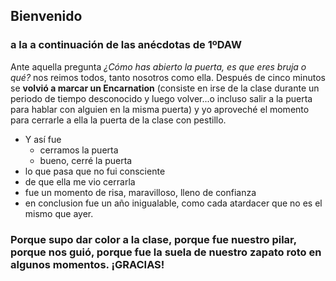 ## Bienvenido
### a la a continuación de las anécdotas de 1ºDAW    

Ante aquella pregunta *¿Cómo has abierto la puerta, es que eres bruja o qué?* nos reimos todos, tanto nosotros como ella. Después de cinco minutos se **volvió a marcar un Encarnation** (consiste en irse de la clase durante un periodo de tiempo desconocido y luego volver...o incluso salir a la puerta para hablar con alguien en la misma puerta) y yo aproveché el momento para cerrarle a ella la puerta de la clase con pestillo.

* Y así fue
    * cerramos la puerta
    * bueno, cerré la puerta
* lo que pasa que no fui consciente
* de que ella me vio cerrarla
* fue un momento de risa, maravilloso, lleno de confianza
* en conclusion fue un año inigualable, como cada atardacer que no es el mismo que ayer.

### Porque supo dar color a la clase, porque fue nuestro pilar, porque nos guió, porque fue la suela de nuestro zapato roto en algunos momentos. ¡GRACIAS!